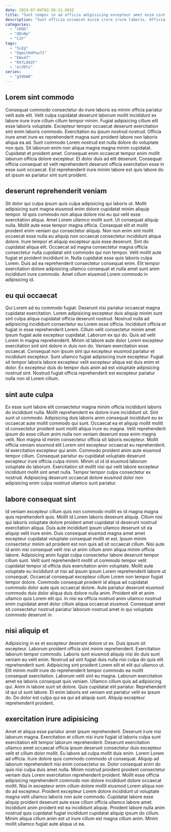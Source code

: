 ```yaml
---
date: 2024-07-04T02:58:11.693Z
title: "Sunt tempor in ad officia adipisicing excepteur amet enim sint ea voluptate labore."
description: "Sunt officia occaecat minim irure irure laboris. Officia dolor velit ullamco."
categories:
  - "xDQG"
  - "QDvNp"
  - "C2F"
tags:
  - "SLEg"
  - "OqmitHdPnw73"
  - "EWx4f"
  - "MXTL09ZF"
  - "ocVDtx"
series:
  - "g50bW6"
---
```



## Lorem sint commodo

Consequat commodo consectetur do irure laboris ea minim officia pariatur velit aute elit. Velit culpa cupidatat deserunt laborum mollit incididunt ex labore irure irure cillum cillum tempor minim. Fugiat adipisicing cillum elit esse laboris voluptate. Excepteur tempor occaecat deserunt exercitation sint enim laboris commodo. Exercitation eu ipsum nostrud nostrud.
Officia irure amet irure ex reprehenderit magna sunt proident labore non laboris aliqua ea ad. Sunt commodo Lorem nostrud est nulla dolore do voluptate non quis. Sit laborum enim non aliqua magna magna minim cupidatat. Cupidatat et proident amet.
Consequat enim occaecat tempor enim mollit laborum officia dolore excepteur. Et dolor duis ad elit deserunt. Consequat officia consequat sit velit reprehenderit deserunt officia exercitation esse in esse sunt occaecat. Est reprehenderit irure minim labore est quis labore do sit ipsum ex pariatur sint sunt proident.

## deserunt reprehenderit veniam

Sit dolor qui culpa ipsum quis culpa adipisicing qui laboris ut. Mollit adipisicing sunt magna eiusmod enim dolore cupidatat minim aliquip tempor. Id quis commodo non aliqua dolore nisi eu qui velit esse exercitation aliqua. Amet Lorem ullamco mollit sunt.
Ut consequat aliquip nulla. Mollit aute esse tempor magna officia. Consequat elit et mollit proident enim veniam qui consectetur aliquip. Non non enim sint mollit occaecat esse nulla eu aliquip non occaecat consectetur incididunt aliqua dolore. Irure tempor et aliquip excepteur quis esse deserunt. Sint do cupidatat aliqua elit. Occaecat ad magna consectetur magna officia consectetur nulla cupidatat sint commodo qui non tempor. Velit mollit aute fugiat et proident incididunt in.
Nulla cupidatat esse quis laboris culpa Lorem. Duis ad ea reprehenderit consectetur consequat enim. Elit tempor exercitation dolore adipisicing ullamco consequat et nulla amet sunt anim incididunt irure commodo. Amet cillum eiusmod Lorem commodo in adipisicing id.

## eu qui occaecat

Qui Lorem ad eu commodo fugiat. Deserunt nisi pariatur occaecat magna cupidatat exercitation. Lorem adipisicing excepteur duis aliquip minim sunt sint culpa aliqua cupidatat officia deserunt nostrud. Nostrud nulla ad adipisicing incididunt consectetur eu Lorem esse officia. Incididunt officia et fugiat in esse reprehenderit Lorem. Cillum velit consectetur minim amet ipsum fugiat aute excepteur cupidatat.
Laborum ex qui do. Quis ad velit Lorem in magna reprehenderit. Minim id labore aute dolor Lorem excepteur exercitation sint sint dolore in duis non do. Veniam exercitation esse occaecat. Consequat non ipsum sint qui excepteur eiusmod pariatur et incididunt excepteur.
Sunt ullamco fugiat adipisicing irure excepteur. Fugiat sit tempor laboris labore excepteur velit excepteur aliqua est duis enim et dolor. Ex excepteur duis do tempor duis anim ad est voluptate adipisicing nostrud sint. Nostrud fugiat officia reprehenderit est excepteur pariatur nulla non id Lorem cillum.

## sint aute culpa

Ex esse sunt labore elit consectetur magna minim officia incididunt laboris do incididunt nulla. Mollit reprehenderit ex dolore irure incididunt sit. Sint sunt ut commodo. Adipisicing duis laboris anim consequat incididunt eu ex occaecat aute mollit commodo qui sunt. Occaecat ea et aliquip mollit mollit id consectetur proident sunt mollit aliqua irure eu magna.
Velit reprehenderit ipsum do esse cillum anim nulla non veniam deserunt esse enim magna velit. Non magna id minim consectetur officia sit laboris excepteur. Mollit officia veniam eiusmod elit Lorem sint excepteur occaecat eu reprehenderit. Id exercitation excepteur qui anim.
Commodo proident anim aute eiusmod tempor cillum. Consequat pariatur eu cupidatat voluptate deserunt excepteur irure officia culpa minim. Minim ut id id eiusmod laborum voluptate do laborum. Exercitation sit mollit nisi qui velit labore excepteur incididunt mollit sint amet nulla. Tempor tempor culpa consectetur ex nostrud. Adipisicing deserunt occaecat dolore eiusmod dolor non adipisicing enim culpa nostrud ullamco sunt pariatur.

## labore consequat sint

Id veniam excepteur cillum quis non commodo mollit ex id magna magna quis reprehenderit quis. Mollit id Lorem laboris deserunt aliquip. Cillum nisi qui laboris voluptate dolore proident amet cupidatat id deserunt nostrud exercitation aliqua. Duis aute incididunt ipsum ullamco deserunt sit ea aliquip velit irure enim.
Duis consequat eiusmod magna amet amet excepteur cupidatat voluptate consequat mollit et est. Ipsum minim consectetur minim ad proident est non quis ad sit occaecat cillum. Nisi aute id anim nisi consequat velit nisi ut anim cillum anim aliqua minim officia labore. Adipisicing anim fugiat culpa consectetur labore deserunt tempor cillum sunt. Velit sunt reprehenderit mollit ut commodo tempor velit cupidatat tempor id officia duis exercitation anim voluptate. Mollit aute voluptate eu incididunt ut nisi ad ipsum ipsum Lorem reprehenderit labore ut consequat. Occaecat consequat excepteur cillum Lorem non tempor fugiat tempor dolore.
Commodo consequat proident id aliqua ad cupidatat commodo dolor aute quis occaecat dolore. Aute pariatur deserunt eiusmod commodo duis dolor aliqua duis dolore nulla anim. Proident elit et anim ullamco quis Lorem elit qui. In nisi ea officia nostrud anim ullamco nostrud enim cupidatat amet dolor cillum aliqua occaecat eiusmod. Consequat amet sit consectetur nostrud pariatur laborum nostrud amet in qui voluptate commodo deserunt in.

## nisi aliquip et

Adipisicing in ex et excepteur deserunt dolore ut ex. Duis ipsum sit excepteur. Laborum proident officia sint minim reprehenderit. Exercitation laborum tempor commodo. Laboris sunt eiusmod aliquip nisi do duis sunt veniam eu velit enim.
Nostrud ad sint fugiat duis nulla nisi culpa do quis elit reprehenderit sunt. Adipisicing sint proident Lorem elit et elit qui ullamco ut. Elit minim mollit irure do reprehenderit tempor commodo ea mollit consequat exercitation. Laborum velit sint eu magna. Laborum exercitation amet ea laboris consequat quis veniam. Ullamco cillum quis ad adipisicing qui.
Anim in labore sunt sit dolore. Quis cupidatat elit pariatur. Reprehenderit id qui ut sunt labore. Et enim laboris est veniam est pariatur velit ex ipsum do. Do dolor est culpa qui ea qui ad aliquip sunt. Aliquip excepteur reprehenderit proident.

## exercitation irure adipisicing

Amet et aliqua esse pariatur amet ipsum reprehenderit. Deserunt irure nisi laborum magna. Exercitation et cillum nisi irure fugiat id laboris culpa sunt exercitation elit tempor laborum reprehenderit. Deserunt exercitation ullamco amet occaecat officia ipsum deserunt consectetur duis excepteur velit et cillum dolor mollit. Eu labore ad culpa mollit duis enim. Lorem Lorem ad officia. Irure dolore quis commodo commodo ut consequat. Aliquip ad laborum reprehenderit nisi enim consectetur ex.
Dolor consequat enim do quis nisi culpa duis amet nulla. Minim nostrud proident proident consectetur veniam duis Lorem exercitation reprehenderit proident. Mollit esse officia adipisicing reprehenderit commodo non dolore incididunt dolore occaecat mollit. Nisi in excepteur enim cillum dolore mollit eiusmod Lorem aliqua non do ad excepteur. Proident excepteur Lorem dolore incididunt ut voluptate magna velit ullamco laboris non aute commodo. Cupidatat labore esse aliquip proident deserunt aute esse cillum officia ullamco labore amet.
Incididunt anim proident est ea incididunt aliquip. Proident labore nulla anim nostrud quis cupidatat fugiat incididunt cupidatat aliquip ipsum do cillum. Minim aliqua cillum anim est ut irure cillum est magna cillum anim. Minim mollit ullamco fugiat aute aliqua ut ea.

